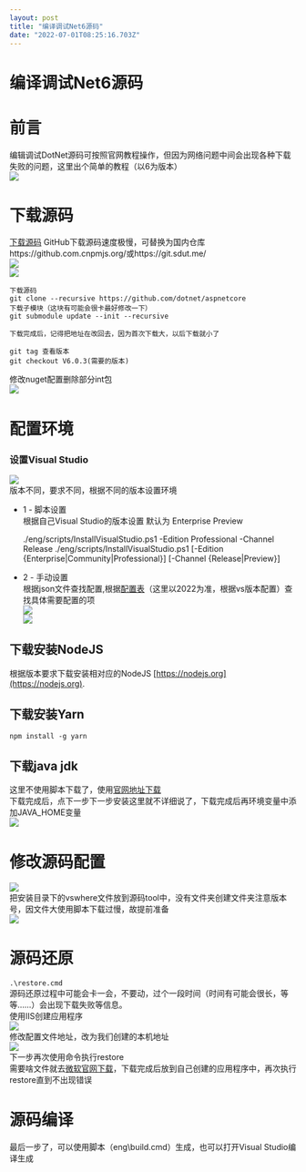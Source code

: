 ```yaml
---
layout: post
title: "编译调试Net6源码"
date: "2022-07-01T08:25:16.703Z"
---
```

编译调试Net6源码
==========

前言
==

编辑调试DotNet源码可按照官网教程操作，但因为网络问题中间会出现各种下载失败的问题，这里出个简单的教程（以6为版本）  
![](https://img2022.cnblogs.com/blog/1446132/202207/1446132-20220701091050121-1966073227.png)

下载源码
====

[下载源码](https://github.com/dotnet/aspnetcore) GitHub下载源码速度极慢，可替换为国内仓库https://github.com.cnpmjs.org/或https://git.sdut.me/  
![](https://img2022.cnblogs.com/blog/1446132/202207/1446132-20220701091404061-705804543.png)  
![](https://img2022.cnblogs.com/blog/1446132/202207/1446132-20220701093125736-1787781842.png)

    下载源码
    git clone --recursive https://github.com/dotnet/aspnetcore
    下载子模块（这块有可能会很卡最好修改一下）
    git submodule update --init --recursive
    
    下载完成后，记得把地址在改回去，因为首次下载大，以后下载就小了
    
    git tag 查看版本
    git checkout V6.0.3(需要的版本)
    

修改nuget配置删除部分int包  
![](https://img2022.cnblogs.com/blog/1446132/202207/1446132-20220701103321405-2034916656.png)

配置环境
====

### 设置Visual Studio

![](https://img2022.cnblogs.com/blog/1446132/202207/1446132-20220701094109293-1313638372.png)  
版本不同，要求不同，根据不同的版本设置环境

*   1 - 脚本设置  
    根据自己Visual Studio的版本设置 默认为 Enterprise Preview

      ./eng/scripts/InstallVisualStudio.ps1 -Edition Professional -Channel Release
      ./eng/scripts/InstallVisualStudio.ps1 [-Edition {Enterprise|Community|Professional}] [-Channel {Release|Preview}]
    

*   2 - 手动设置  
    根据json文件查找配置,根据[配置表](https://docs.microsoft.com/zh-cn/visualstudio/install/workload-component-id-vs-build-tools?view=vs-2022)（这里以2022为准，根据vs版本配置）查找具体需要配置的项  
    ![](https://img2022.cnblogs.com/blog/1446132/202207/1446132-20220701094649470-2138606450.png)  
    ![](https://img2022.cnblogs.com/blog/1446132/202207/1446132-20220701095022753-1308453789.png)

下载安装NodeJS
----------

根据版本要求下载安装相对应的NodeJS [https://nodejs.org](https://nodejs.org).

下载安装Yarn
--------

`npm install -g yarn`

下载java jdk
----------

这里不使用脚本下载了，使用[官网地址下载](https://www.oracle.com/technetwork/java/javase/downloads/index.html)  
下载完成后，点下一步下一步安装这里就不详细说了，下载完成后再环境变量中添加JAVA\_HOME变量  
![](https://img2022.cnblogs.com/blog/1446132/202207/1446132-20220701100037753-1969849667.png)

修改源码配置
======

![](https://img2022.cnblogs.com/blog/1446132/202207/1446132-20220701100739159-162509078.png)  
把安装目录下的vswhere文件放到源码tool中，没有文件夹创建文件夹注意版本号，因文件大使用脚本下载过慢，故提前准备  
![](https://img2022.cnblogs.com/blog/1446132/202207/1446132-20220701100844093-313030318.png)

源码还原
====

`.\restore.cmd`  
源码还原过程中可能会卡一会，不要动，过个一段时间（时间有可能会很长，等等……）会出现下载失败等信息。  
使用IIS创建应用程序  
![](https://img2022.cnblogs.com/blog/1446132/202207/1446132-20220701101355487-859900907.png)  
修改配置文件地址，改为我们创建的本机地址  
![](https://img2022.cnblogs.com/blog/1446132/202207/1446132-20220701101521287-477425315.png)  
下一步再次使用命令执行restore  
需要啥文件就去[微软官网下载](https://dotnet.microsoft.com/en-us/download)，下载完成后放到自己创建的应用程序中，再次执行restore直到不出现错误

源码编译
====

最后一步了，可以使用脚本（eng\\build.cmd）生成，也可以打开Visual Studio编译生成